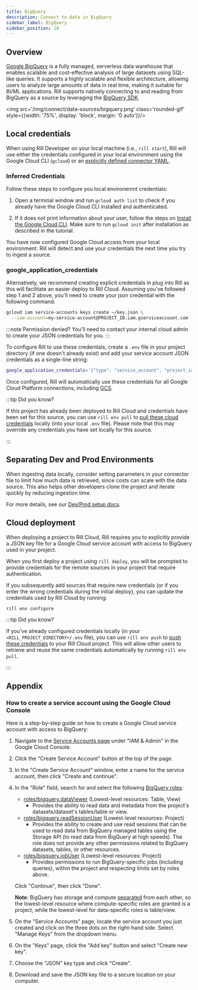 ```yaml
---
title: BigQuery 
description: Connect to data in BigQuery
sidebar_label: BigQuery
sidebar_position: 10
---
```


<!-- WARNING: There are links to this page in source code. If you move it, find and replace the links and consider adding a redirect in docusaurus.config.js. -->

## Overview

[Google BigQuery](https://cloud.google.com/bigquery/docs) is a fully managed, serverless data warehouse that enables scalable and cost-effective analysis of large datasets using SQL-like queries. It supports a highly scalable and flexible architecture, allowing users to analyze large amounts of data in real time, making it suitable for BI/ML applications. Rill supports natively connecting to and reading from BigQuery as a source by leveraging the [BigQuery SDK](https://cloud.google.com/bigquery/docs/reference/libraries).

<img src='/img/connect/data-sources/bigquery.png' class='rounded-gif' style={{width: '75%', display: 'block', margin: '0 auto'}}/>
<br />

## Local credentials

When using Rill Developer on your local machine (i.e., `rill start`), Rill will use either the credentials configured in your local environment using the Google Cloud CLI (`gcloud`) or an [explicitly defined connector YAML](/reference/project-files/connectors#bigquery). 

### Inferred Credentials
Follow these steps to configure you local environemnt credentials:

1. Open a terminal window and run `gcloud auth list` to check if you already have the Google Cloud CLI installed and authenticated.

2. If it does not print information about your user, follow the steps on [Install the Google Cloud CLI](https://cloud.google.com/sdk/docs/install-sdk). Make sure to run `gcloud init` after installation as described in the tutorial.

You have now configured Google Cloud access from your local environment. Rill will detect and use your credentials the next time you try to ingest a source.

### google_application_credentials

Alternatively, we recommend creating explicit credentials in plug into Rill as this will facilitate an easier deploy to Rill Cloud. Assuming you've followed step 1 and 2 above, you'll need to create your json credential with the following command.

```bash
gcloud iam service-accounts keys create ~/key.json \
  --iam-account=my-service-account@PROJECT_ID.iam.gserviceaccount.com
```

:::note Permission denied?
You'll need to contact your internal cloud admin to create your JSON credentials for you.
:::

To configure Rill to use these credentials, create a `.env` file in your project directory (if one doesn't already exist) and add your service account JSON credentials as a single-line string:

```bash
google_application_credentials='{"type": "service_account", "project_id": "your-project", ...}'
```

Once configured, Rill will automatically use these credentials for all Google Cloud Platform connections, including [GCS](/connect/data-source/gcs).

:::tip Did you know?

If this project has already been deployed to Rill Cloud and credentials have been set for this source, you can use `rill env pull` to [pull these cloud credentials](/connect/credentials/#rill-env-pull) locally (into your local `.env` file). Please note that this may override any credentials you have set locally for this source.

:::

## Separating Dev and Prod Environments

When ingesting data locally, consider setting parameters in your connector file to limit how much data is retrieved, since costs can scale with the data source. This also helps other developers clone the project and iterate quickly by reducing ingestion time.

For more details, see our [Dev/Prod setup docs](/connect/templating).

## Cloud deployment

When deploying a project to Rill Cloud, Rill requires you to explicitly provide a JSON key file for a Google Cloud service account with access to BigQuery used in your project.

When you first deploy a project using `rill deploy`, you will be prompted to provide credentials for the remote sources in your project that require authentication.

If you subsequently add sources that require new credentials (or if you enter the wrong credentials during the initial deploy), you can update the credentials used by Rill Cloud by running:
```
rill env configure
```

:::tip Did you know?

If you've already configured credentials locally (in your `<RILL_PROJECT_DIRECTORY>/.env` file), you can use `rill env push` to [push these credentials](/connect/credentials#rill-env-push) to your Rill Cloud project. This will allow other users to retrieve and reuse the same credentials automatically by running `rill env pull`.

:::

## Appendix

### How to create a service account using the Google Cloud Console

Here is a step-by-step guide on how to create a Google Cloud service account with access to BigQuery:

1. Navigate to the [Service Accounts page](https://console.cloud.google.com/iam-admin/serviceaccounts) under "IAM & Admin" in the Google Cloud Console.

2. Click the "Create Service Account" button at the top of the page.

3. In the "Create Service Account" window, enter a name for the service account, then click "Create and continue".

4. In the "Role" field, search for and select the following [BigQuery roles](https://cloud.google.com/bigquery/docs/access-control): 
   - [roles/bigquery.dataViewer](https://cloud.google.com/bigquery/docs/access-control#bigquery.dataViewer) (Lowest-level resources: Table, View)
     - Provides the ability to read data and metadata from the project's datasets/dataset's tables/table or view.
   - [roles/bigquery.readSessionUser](https://cloud.google.com/bigquery/docs/access-control#bigquery.readSessionUser) (Lowest-level resources: Project)
     - Provides the ability to create and use read sessions that can be used to read data from BigQuery managed tables using the Storage API (to read data from BigQuery at high speeds). The role does not provide any other permissions related to BigQuery datasets, tables, or other resources.
   - [roles/bigquery.jobUser](https://cloud.google.com/bigquery/docs/access-control#bigquery.jobUser) (Lowest-level resources: Project)
     - Provides permissions to run BigQuery-specific jobs (including queries), within the project and respecting limits set by roles above.

   Click "Continue", then click "Done".

   **Note**: BigQuery has storage and compute [separated](https://cloud.google.com/blog/products/bigquery/separation-of-storage-and-compute-in-bigquery) from each other, so the lowest-level resource where compute-specific roles are granted is a project, while the lowest-level for data-specific roles is table/view.

5. On the "Service Accounts" page, locate the service account you just created and click on the three dots on the right-hand side. Select "Manage Keys" from the dropdown menu.

6. On the "Keys" page, click the "Add key" button and select "Create new key".

7. Choose the "JSON" key type and click "Create".

8. Download and save the JSON key file to a secure location on your computer.
